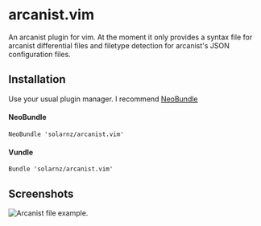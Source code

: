 # arcanist.vim #

An arcanist plugin for vim. At the moment it only provides a syntax file for
arcanist differential files and filetype detection for arcanist's JSON
configuration files.

## Installation ##

Use your usual plugin manager. I recommend
[NeoBundle](https://github.com/Shougo/neobundle.vim)

#### NeoBundle

    NeoBundle 'solarnz/arcanist.vim'

#### Vundle

    Bundle 'solarnz/arcanist.vim'

## Screenshots ##

![Arcanist file
example.](https://s3.amazonaws.com/solarnz.github.images/arcanist.vim/arcanist.vim.png)
